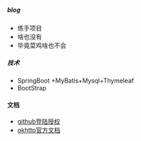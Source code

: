 ##### blog
* 练手项目
* 啥也没有
* 毕竟菜鸡啥也不会

##### 技术
* SpringBoot +MyBatis+Mysql+Thymeleaf
* BootStrap 

#### 文档
* [github登陆授权](https://developer.github.com/apps/)
* [okhttp官方文档](https://square.github.io/okhttp/)

